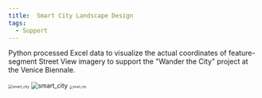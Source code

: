```yaml
---
title:  Smart City Landscape Design
tags:
  - Support
---
```


Python processed Excel data to visualize the actual coordinates of feature-segment Street View imagery to support the "Wander the City" project at the Venice Biennale.

<!--more-->

<img src="https://hj-1304143905.cos.ap-shanghai.myqcloud.com/smart_city/01.png" alt="smart_city" style="zoom:50%;" />

<img src="https://hj-1304143905.cos.ap-shanghai.myqcloud.com/smart_city/02.png" alt="smart_city" style="zoom:87%;" />

<img src="https://hj-1304143905.cos.ap-shanghai.myqcloud.com/smart_city/03.png" alt="smart_city" style="zoom:40%;" />







